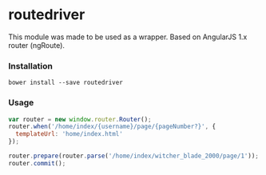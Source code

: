 # routedriver

This module was made to be used as a wrapper. Based on AngularJS 1.x router (ngRoute).

### Installation
```
bower install --save routedriver
```

### Usage
```js
var router = new window.router.Router();
router.when('/home/index/{username}/page/{pageNumber?}', {
  templateUrl: 'home/index.html'
});

router.prepare(router.parse('/home/index/witcher_blade_2000/page/1'));
router.commit();
```
